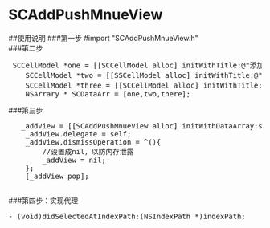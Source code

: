 # SCAddPushMnueView
##使用说明
###第一步  #import "SCAddPushMnueView.h"   
###第二步
<pre> SCCellModel *one = [[SCCellModel alloc] initWithTitle:@"添加好友" imageName:@"iconone"];/r
    SCCellModel *two = [[SSCellModel alloc] initWithTitle:@"发起群聊" imageName:@"icontwo"];/r
    SCCellModel *three = [[SCCellModel alloc] initWithTitle:@"扫一扫" imageName:@"iconthere"];/r
    NSArrary * SCDataArr = [one,two,there];</pre>
###第三步
<pre>
   _addView = [[SCAddPushMnueView alloc] initWithDataArray:self.dataArr origin:CGPointMake(btn.center.x+20, btn.frame.origin.y + btn.bounds.size.height +35) width:125 height:44 direction:kLrdOutputViewDirectionRight];
    _addView.delegate = self;
    _addView.dismissOperation = ^(){
        //设置成nil，以防内存泄露
        _addView = nil;
    };
    [_addView pop];
    </pre>
###第四步：实现代理
<pre>
- (void)didSelectedAtIndexPath:(NSIndexPath *)indexPath;
</pre>
